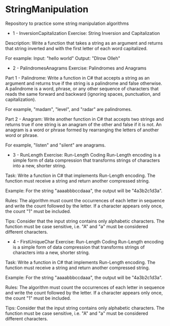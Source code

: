 # StringManipulation
Repository to practice some string manipulation algorithms


- 1 - InversionCapitalization
Exercise: 
String Inversion and Capitalization

Description:
Write a function that takes a string as an argument and returns that string inverted and with the first letter of each word capitalized.

For example:
     Input: "hello world"
     Output: "Dlrow Olleh"


- 2 - PalindromesAnagrams
Exercise: 
Palindromes and Anagrams

Part 1 - Palindrome:
Write a function in C# that accepts a string as an argument and returns true if the string is a palindrome and false otherwise. A palindrome is a word, phrase, or any other sequence of characters that reads the same forward and backward (ignoring spaces, punctuation, and capitalization).

For example, "madam", "level", and "radar" are palindromes.

Part 2 - Anagram:
Write another function in C# that accepts two strings and returns true if one string is an anagram of the other and false if it is not. An anagram is a word or phrase formed by rearranging the letters of another word or phrase.

For example, "listen" and "silent" are anagrams.


- 3 - RunLength
Exercise: Run-Length Coding
Run-Length encoding is a simple form of data compression that transforms strings of characters into a new, shorter string.

Task:
Write a function in C# that implements Run-Length encoding. The function must receive a string and return another compressed string.

Example:
For the string "aaaabbbccdaaa", the output will be "4a3b2c1d3a".

Rules:
     The algorithm must count the occurrences of each letter in sequence and write the count followed by the letter.
     If a character appears only once, the count "1" must be included.

Tips:
     Consider that the input string contains only alphabetic characters.
     The function must be case sensitive, i.e. "A" and "a" must be considered different characters.

- 4 - FirstUniqueChar
Exercise: Run-Length Coding
Run-Length encoding is a simple form of data compression that transforms strings of characters into a new, shorter string.

Task:
Write a function in C# that implements Run-Length encoding. The function must receive a string and return another compressed string.

Example:
For the string "aaaabbbccdaaa", the output will be "4a3b2c1d3a".

Rules:
     The algorithm must count the occurrences of each letter in sequence and write the count followed by the letter.
     If a character appears only once, the count "1" must be included.

Tips:
     Consider that the input string contains only alphabetic characters.
     The function must be case sensitive, i.e. "A" and "a" must be considered different characters.